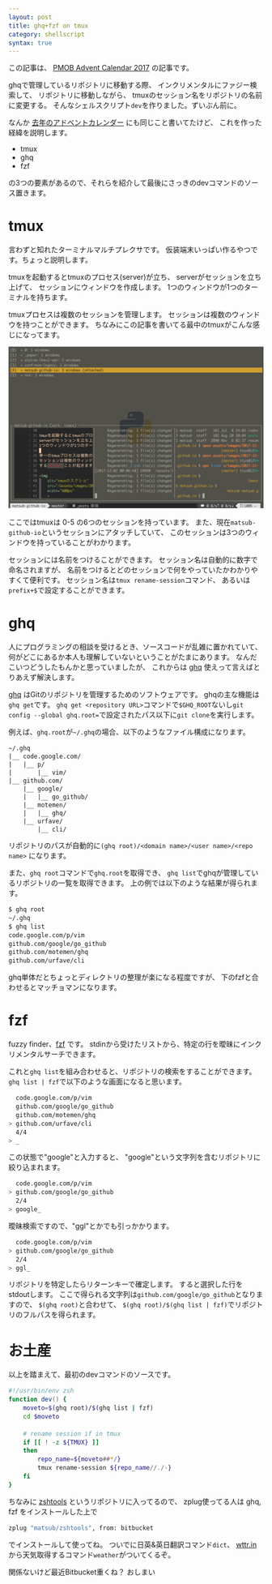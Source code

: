 ```yaml
---
layout: post
title: ghq+fzf on tmux
category: shellscript
syntax: true
---
```

この記事は、 [PMOB Advent Calendar 2017][advcal] の記事です。

ghqで管理しているリポジトリに移動する際、
インクリメンタルにファジー検索して、
リポジトリに移動しながら、
tmuxのセッション名をリポジトリの名前に変更する。
そんなシェルスクリプト`dev`を作りました。ずいぶん前に。

<script type="text/javascript" src="https://asciinema.org/a/150572.js" id="asciicast-150572" async></script>

なんか [去年のアドベントカレンダー][env] にも同じこと書いてたけど、
これを作った経緯を説明します。

- tmux
- ghq
- fzf

の3つの要素があるので、それらを紹介して最後にさっきのdevコマンドのソース置きます。


# tmux
言わずと知れたターミナルマルチプレクサです。
仮装端末いっぱい作るやつです。ちょっと説明します。

tmuxを起動するとtmuxのプロセス(server)が立ち、
serverがセッションを立ち上げて、 セッションにウィンドウを作成します。
1つのウィンドウが1つのターミナルを持ちます。

tmuxプロセスは複数のセッションを管理します。
セッションは複数のウィンドウを持つことができます。
ちなみにこの記事を書いてる最中のtmuxがこんな感じになってます。

<img
    alt="tmuxのスクショ"
    src="/assets/images/2017-12-01-ghq-fzf-on-tmux/tmux.png"
    width="600px"
    >

ここではtmuxは 0-5 の6つのセッションを持っています。
また、現在`matsub-github-io`というセッションにアタッチしていて、
このセッションは3つのウィンドウを持っていることがわかります。

セッションには名前をつけることができます。
セッション名は自動的に数字で命名されますが、
名前をつけるとどのセッションで何をやっていたかわかりやすくて便利です。
セッション名は`tmux rename-session`コマンド、
あるいは`prefix+$`で設定することができます。


# ghq
人にプログラミングの相談を受けるとき、ソースコードが乱雑に置かれていて、
何がどこにあるか本人も理解していないということがたまにあります。
なんだこいつどうしたもんかと思っていましたが、
これからは [ghq] 使えって言えばとりあえず解決します。

[ghq] はGitのリポジトリを管理するためのソフトウェアです。
ghqの主な機能は`ghq get`です。
`ghq get <repository URL>`コマンドで`$GHQ_ROOT`ないし`git config --global
ghq.root=`で設定されたパス以下に`git clone`を実行します。

例えば、`ghq.root`が`~/.ghq`の場合、以下のようなファイル構成になります。

```
~/.ghq
|__ code.google.com/
|   |__ p/
|       |__ vim/
|__ github.com/
    |__ google/
    |   |__ go_github/
    |__ motemen/
    |   |__ ghq/
    |__ urfave/
        |__ cli/
```

リポジトリのパスが自動的に`(ghq root)/<domain name>/<user name>/<repo name>`
になります。

また、`ghq root`コマンドで`ghq.root`を取得でき、
`ghq list`でghqが管理しているリポジトリの一覧を取得できます。
上の例では以下のような結果が得られます。

```sh
$ ghq root
~/.ghq
$ ghq list
code.google.com/p/vim
github.com/google/go_github
github.com/motemen/ghq
github.com/urfave/cli
```

ghq単体だとちょっとディレクトリの整理が楽になる程度ですが、
下のfzfと合わせるとマッチョマンになります。


# fzf
fuzzy finder、[fzf] です。
stdinから受けたリストから、特定の行を曖昧にインクリメンタルサーチできます。

これと`ghq list`を組み合わせると、リポジトリの検索をすることができます。
`ghq list | fzf`で以下のような画面になると思います。

```sh
  code.google.com/p/vim
  github.com/google/go_github
  github.com/motemen/ghq
> github.com/urfave/cli
  4/4
> _
```

この状態で"google"と入力すると、
"google"という文字列を含むリポジトリに絞り込まれます。

```sh
  code.google.com/p/vim
> github.com/google/go_github
  2/4
> google_
```

曖昧検索ですので、"ggl"とかでも引っかかります。

```sh
  code.google.com/p/vim
> github.com/google/go_github
  2/4
> ggl_
```

リポジトリを特定したらリターンキーで確定します。
すると選択した行をstdoutします。
ここで得られる文字列は`github.com/google/go_github`となりますので、
`$(ghq root)`と合わせて、
`$(ghq root)/$(ghq list | fzf)`でリポジトリのフルパスを得られます。


# お土産
以上を踏まえて、最初のdevコマンドのソースです。

```zsh
#!/usr/bin/env zsh
function dev() {
    moveto=$(ghq root)/$(ghq list | fzf)
    cd $moveto

    # rename session if in tmux
    if [[ ! -z ${TMUX} ]]
    then
        repo_name=${moveto##*/}
        tmux rename-session ${repo_name//./-}
    fi
}
```

ちなみに [zshtools] というリポジトリに入ってるので、
zplug使ってる人は ghq, fzf をインストールした上で

```sh
zplug "matsub/zshtools", from: bitbucket
```

でインストールして使ってね。
ついでに日英&英日翻訳コマンド`dict`、
[wttr.in](http://wttr.in/) から天気取得するコマンド`weather`がついてくるぞ。

関係ないけど最近Bitbucket重くね？
おしまい

[origin]: http://blog.fakiyer.com/entry/2016/01/29/142620
[advcal]: https://adventar.org/calendars/2493
[env]: https://www.matsub.net/posts/2016/12/23/environment
[ghq]: https://github.com/motemen/ghq
[fzf]: https://github.com/junegunn/fzf
[zshtools]: https://bitbucket.org/matsub/zshtools
